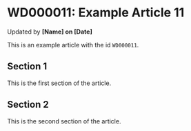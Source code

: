 # WD000011: Example Article 11
Updated by **[Name] on [Date]**

This is an example article with the id `WD000011`.

## Section 1

This is the first section of the article.

## Section 2

This is the second section of the article.

